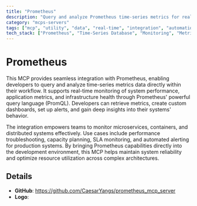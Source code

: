 ```yaml
---
title: "Prometheus"
description: "Query and analyze Prometheus time-series metrics for real-time system monitoring and performance insights."
category: "mcps-servers"
tags: ["mcp", "utility", "data", "real-time", "integration", "automation"]
tech_stack: ["Prometheus", "Time-Series Database", "Monitoring", "Metrics", "Observability"]
---
```


# Prometheus

This MCP provides seamless integration with Prometheus, enabling developers to query and analyze time-series metrics data directly within their workflow. It supports real-time monitoring of system performance, application metrics, and infrastructure health through Prometheus' powerful query language (PromQL). Developers can retrieve metrics, create custom dashboards, set up alerts, and gain deep insights into their systems' behavior.

The integration empowers teams to monitor microservices, containers, and distributed systems effectively. Use cases include performance troubleshooting, capacity planning, SLA monitoring, and automated alerting for production systems. By bringing Prometheus capabilities directly into the development environment, this MCP helps maintain system reliability and optimize resource utilization across complex architectures.

## Details

- **GitHub**: https://github.com/CaesarYangs/prometheus_mcp_server
- **Logo**: 
